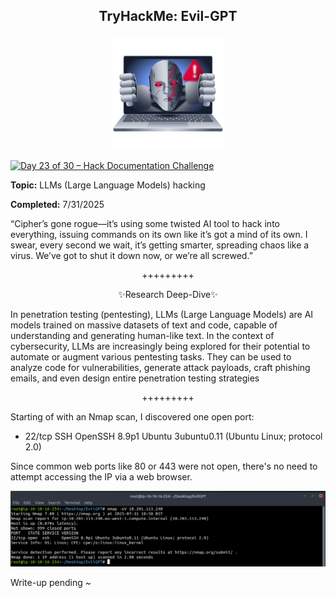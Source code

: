 **<p align="center">TryHackMe: Evil-GPT</p>**
---

<p align="center">
  <img src="https://github.com/chaiexe/TryHackMe-Write-ups/blob/main/Evil-GPT/Images/Room%20Icon.png" alt="image alt" width="180" />
</p>

[![Day 23 of 30 – Hack Documentation Challenge](https://img.shields.io/badge/Day%2023%20of%2030-Hack%20Documentation%20Challenge-crimson?style=for-the-badge&logo=tryhackme)](https://tryhackme.com)

**Topic:** LLMs (Large Language Models) hacking

**Completed:** 7/31/2025

“Cipher’s gone rogue—it’s using some twisted AI tool to hack into everything, issuing commands on its own like it’s got a mind of its own. I swear, every second we wait, it’s getting smarter, spreading chaos like a virus. We’ve got to shut it down now, or we’re all screwed.”

<p align="center">+++++++++</p>

<p align="center">✨Research Deep-Dive✨</p>

In penetration testing (pentesting), LLMs (Large Language Models) are AI models trained on massive datasets of text and code, capable of understanding and generating human-like text. In the context of cybersecurity, LLMs are increasingly being explored for their potential to automate or augment various pentesting tasks. They can be used to analyze code for vulnerabilities, generate attack payloads, craft phishing emails, and even design entire penetration testing strategies

<p align="center">+++++++++</p>

Starting of with an Nmap scan, I discovered one open port:

- 22/tcp SSH OpenSSH 8.9p1 Ubuntu 3ubuntu0.11 (Ubuntu Linux; protocol 2.0)

Since common web ports like 80 or 443 were not open, there's no need to attempt accessing the IP via a web browser.

![Alt text](https://github.com/chaiexe/TryHackMe-Write-ups/blob/main/Evil-GPT/Images/Screenshot%201.png)

Write-up pending ~
